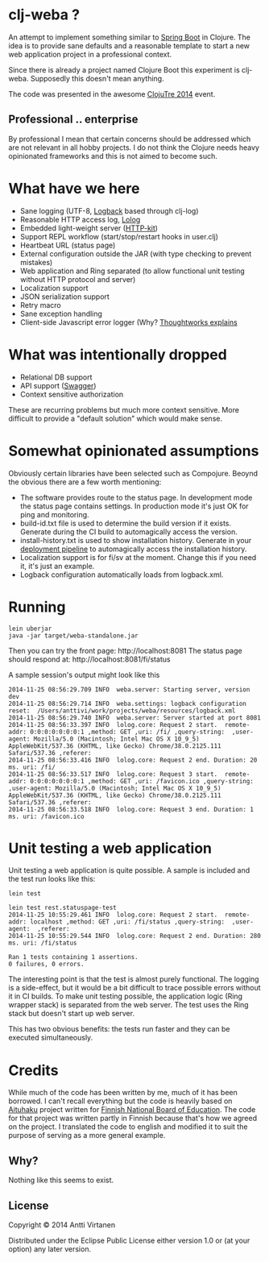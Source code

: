 # clj-weba ? 

An attempt to implement something similar to [Spring Boot](http://projects.spring.io/spring-boot/) in Clojure.
The idea is to provide sane defaults and a reasonable template to start a new web application project in a professional context.

Since there is already a project named Clojure Boot this experiment is clj-weba. Supposedly this doesn't mean anything.

The code was presented in the awesome [ClojuTre 2014](http://clojutre.org) event.


## Professional .. enterprise

By professional I mean that certain concerns should be addressed which are not relevant in all hobby projects. 
I do not think the Clojure needs heavy opinionated frameworks and this is not aimed to become such.

# What have we here

* Sane logging (UTF-8, [Logback](http://logback.qos.ch/) based through clj-log)
* Reasonable HTTP access log, [Lolog](https://github.com/lokori/lolog)
* Embedded light-weight server ([HTTP-kit](http://www.http-kit.org/))
* Support REPL workflow (start/stop/restart hooks in user.clj)
* Heartbeat URL (status page)
* External configuration outside the JAR (with type checking to prevent mistakes)
* Web application and Ring separated (to allow functional unit testing without HTTP protocol and server)
* Localization support
* JSON serialization support
* Retry macro
* Sane exception handling
* Client-side Javascript error logger (Why? [Thoughtworks explains](http://www.thoughtworks.com/radar/techniques/capturing-client-side-javascript-errors)


# What was intentionally dropped

* Relational DB support 
* API support ([Swagger](https://github.com/metosin/compojure-api/blob/master/src/compojure/api/swagger.clj))
* Context sensitive authorization

These are recurring problems but much more context sensitive. More difficult to provide a "default solution" which would make sense.

# Somewhat opinionated assumptions

Obviously certain libraries have been selected such as Compojure. Beoynd the obvious there are a few worth mentioning:

* The software provides route to the status page. In development mode the status page contains settings. In production mode it's just OK for ping and monitoring.
* build-id.txt file is used to determine the build version if it exists. Generate during the CI build to automagically access the version.
* install-history.txt is used to show installation history. Generate in your [deployment pipeline](dev.solita.fi/2014/10/01/simple-deployment-pipeline.html) to automagically access the installation history.
* Localization support is for fi/sv at the moment. Change this if you need it, it's just an example.
* Logback configuration automatically loads from logback.xml. 


# Running 

```
lein uberjar
java -jar target/weba-standalone.jar
```

Then you can try the front page: http://localhost:8081
The status page should respond at: http://localhost:8081/fi/status

A sample session's output might look like this
```
2014-11-25 08:56:29.709 INFO  weba.server: Starting server, version dev
2014-11-25 08:56:29.714 INFO  weba.settings: logback configuration reset:  /Users/anttivi/work/projects/weba/resources/logback.xml
2014-11-25 08:56:29.740 INFO  weba.server: Server started at port 8081
2014-11-25 08:56:33.397 INFO  lolog.core: Request 2 start.  remote-addr: 0:0:0:0:0:0:0:1 ,method: GET ,uri: /fi/ ,query-string:  ,user-agent: Mozilla/5.0 (Macintosh; Intel Mac OS X 10_9_5) AppleWebKit/537.36 (KHTML, like Gecko) Chrome/38.0.2125.111 Safari/537.36 ,referer: 
2014-11-25 08:56:33.416 INFO  lolog.core: Request 2 end. Duration: 20 ms. uri: /fi/
2014-11-25 08:56:33.517 INFO  lolog.core: Request 3 start.  remote-addr: 0:0:0:0:0:0:0:1 ,method: GET ,uri: /favicon.ico ,query-string:  ,user-agent: Mozilla/5.0 (Macintosh; Intel Mac OS X 10_9_5) AppleWebKit/537.36 (KHTML, like Gecko) Chrome/38.0.2125.111 Safari/537.36 ,referer: 
2014-11-25 08:56:33.518 INFO  lolog.core: Request 3 end. Duration: 1 ms. uri: /favicon.ico
```


# Unit testing a web application

Unit testing a web application is quite possible. A sample is included and the test run looks like this:

```
lein test

lein test rest.statuspage-test
2014-11-25 10:55:29.461 INFO  lolog.core: Request 2 start.  remote-addr: localhost ,method: GET ,uri: /fi/status ,query-string:  ,user-agent:  ,referer: 
2014-11-25 10:55:29.544 INFO  lolog.core: Request 2 end. Duration: 280 ms. uri: /fi/status

Ran 1 tests containing 1 assertions.
0 failures, 0 errors.
```

The interesting point is that the test is almost purely functional. The logging is a side-effect, but it would be a bit difficult to trace possible errors without it in CI builds.
To make unit testing possible, the application logic (Ring wrapper stack) is separated from the web server. The test uses the Ring stack but doesn't start up web server. 

This has two obvious benefits: the tests run faster and they can be executed simultaneously.

# Credits

While much of the code has been written by me, much of it has been borrowed. I can't recall everything but the code is heavily based on 
[Aituhaku](https://github.com/Opetushallitus/aituhaku) project written for [Finnish National Board of Education](http://www.oph.fi). The code
for that project was written partly in Finnish because that's how we agreed on the project. I translated the code to english and modified
it to suit the purpose of serving as a more general example.

## Why?

Nothing like this seems to exist. 

## License

Copyright © 2014 Antti Virtanen

Distributed under the Eclipse Public License either version 1.0 or (at
your option) any later version.

